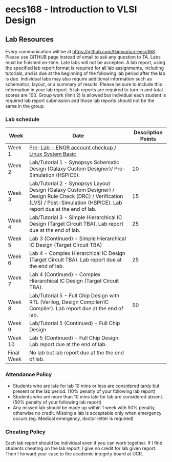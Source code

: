 # eecs168 - Introduction to VLSI Design

## Lab Resources

Every communication will be at https://github.com/tkimva/ucr-eecs168. Please use GITHUB page instead of email to ask any question to TA. Labs must be finished on-time. Late labs will not be accepted. A lab report, using the specified lab report format is required for all lab assignments, including tutorials, and is due at the beginning of the following lab period after the lab is due. Individual labs may also require additional information such as schematics, layout, or a summary of results. Please be sure to include this information in your lab report. 5 lab reports are required to turn in and total scores are 100. Group work (limit 2) is allowed but individual each student is required lab report submission and those lab reports should not be the same in the group.

### Lab schedule

| Week | Date | Description	Points |
| ---- | ---- | ------------------ |
| Week 1	|	[Pre-Lab - ENGR account checkup / Linux System Basic](https://github.com/tkimva/ucr-eecs168/tree/master/lab0 )	| |
| Week 2	| Lab/Tutorial 1 - Synopsys Schematic Design (Galaxy Custom Designer)/ Pre-Simulation (HSPICE).	|10|
| Week 3	| Lab/Tutorial 2 - Synopsys Layout Design (Galaxy Custom Designer) / Design Rule Check (DRC) / Verification (LVS) / Post-Simulation (HSPICE). Lab report due at the end of lab. | 15 |
|Week 4		 | Lab/Tutorial 3 - Simple Hierarchical IC Design (Target Circuit TBA). Lab report due at the end of lab.	| 25 |
|Week 5		| Lab 3 (Continued) - Simple Hierarchical IC Design (Target Circuit TBA)	| |
|Week 6	  | Lab 4 - Complex Hierarchical IC Design (Target Circuit TBA). Lab report due at the end of lab.	| 25 |
|Week 7		| Lab 4 (Continued) - Complex Hierarchical IC Design (Target Circuit TBA).	| |
|Week 8		| Lab/Tutorial 5 - Full Chip Design with RTL (Verilog, Design Compiler/IC Compiler). Lab report due at the end of lab.	| 50 |
|Week 9		|Lab/Tutorial 5 (Continued) - Full Chip Design	|    |
|Week 10	|	Lab 5 (Continued) - Full Chip Design. Lab report due at the end of lab.	|    |
|Final Week | No lab but lab report due at the the end of lab. |    |

### Attendance Policy

- Students who are late for lab 10 mins or less are considered tardy but present or the lab period. (10% penalty of your following lab report)
- Students who are more than 10 mins late for lab are considered absent. (50% penalty of your following lab report)
- Any missed lab should be made up within 1 week with 50% penalty, otherwise no credit. Missing a lab is acceptable only when emergency occurs (eg. Medical emergency, doctor letter is required)

### Cheating Policy

Each lab report should be individual even if you can work together. If I find students cheating on the lab report, I give no credit for lab given report. Then I forward your case to the academic integrity board at UCR.
